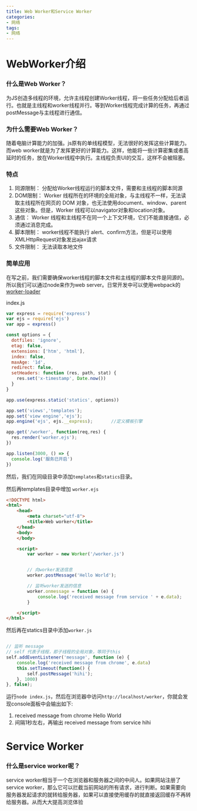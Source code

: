 ```yaml
---
title: Web Worker和Service Worker
categories:
- 网络
tags:
- 网络
---
```


# WebWorker介绍

### 什么是Web Worker？

为JS创造多线程的环境，允许主线程创建Worker线程，将一些任务分配给后者运行。也就是主线程和worker线程并行。等到Worker线程完成计算的任务，再通过postMessage与主线程进行通信。

### 为什么需要Web Worker？
随着电脑计算能力的加强。js原有的单线程模型，无法很好的发挥这些计算能力。而web worker就是为了发挥更好的计算能力。这样，他能将一些计算密集或者高延时的任务，放在Worker线程中执行。主线程负责UI的交互，这样不会被阻塞。


### 特点
1. 同源限制： 分配给Worker线程运行的脚本文件，需要和主线程的脚本同源
2. DOM限制： Worker 线程所在的环境的全局对象，与主线程不一样，无法读取主线程所在网页的 DOM 对象，也无法使用document、window、parent这些对象。但是，Worker 线程可以navigator对象和location对象。
3. 通信： Worker 线程和主线程不在同一个上下文环境，它们不能直接通信，必须通过消息完成。
4. 脚本限制： worker线程不能执行 alert、confirm方法，但是可以使用XMLHttpRequest对象发出ajax请求
5. 文件限制： 无法读取本地文件

### 简单应用
在写之前，我们需要确保worker线程的脚本文件和主线程的脚本文件是同源的。所以我们可以通过node来作为web server。日常开发中可以使用webpack的[worker-loader](https://www.webpackjs.com/loaders/worker-loader/)

index.js
```js
var express = require('express')
var ejs = require('ejs')
var app = express()

const options = {
  dotfiles: 'ignore',
  etag: false,
  extensions: ['htm', 'html'],
  index: false,
  maxAge: '1d',
  redirect: false,
  setHeaders: function (res, path, stat) {
    res.set('x-timestamp', Date.now())
  }
}

app.use(express.static('statics', options))

app.set('views','templates');
app.set('view engine','ejs');
app.engine('ejs', ejs.__express);       //定义模板引擎

app.get('/worker', function(req,res) {
  res.render('worker.ejs');
})

app.listen(3000, () => {
  console.log('服务已开启')
})
```

然后，我们在同级目录中添加`templates`和`statics`目录。

然后再templates目录中增加 `worker.ejs`
```html
<!DOCTYPE html>
<html>
    <head>
        <meta charset="utf-8">
        <title>Web worker</title>
    </head>
    <body>
    </body>

    <script>
        var worker = new Worker('/worker.js')


        // 向worker发送信息
        worker.postMessage('Hello World');

        // 监听worker发送的信息
        worker.onmessage = function (e) {
            console.log('received message from service ' + e.data);
        }

    </script>
</html>
```

然后再在statics目录中添加`worker.js`
```js

// 监听 message
// self 代表子线程，即子线程的全局对象，等同于this
self.addEventListener('message', function (e) {
    console.log('received message from chrome', e.data)
    this.setTimeout(function() {
        self.postMessage('hihi');
    }, 1000)
}, false);
```
运行`node index.js`，然后在浏览器中访问`http://localhost/worker`，你就会发现console面板中会输出如下:

1. received message from chrome Hello World
2. 间隔1秒左右，再输出 received message from service hihi



# Service Worker
### 什么是service worker呢？

service worker相当于一个在浏览器和服务器之间的中间人。如果网站注册了service worker，那么它可以拦截当前网站的所有请求，进行判断。如果需要向服务器发起请求的就转给服务器，如果可以直接使用缓存的就直接返回缓存不再转给服务器。从而大大提高浏览体验
